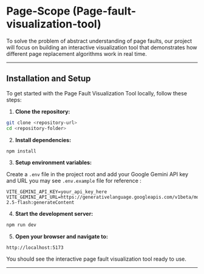 # Page-Scope (Page-fault-visualization-tool)
To solve the problem of abstract understanding of page faults, our project will focus on building an interactive visualization tool that demonstrates how different page replacement algorithms work in real time. 

***

## Installation and Setup

To get started with the Page Fault Visualization Tool locally, follow these steps:

1. **Clone the repository:**

```bash
git clone <repository-url>
cd <repository-folder>
```

2. **Install dependencies:**

```bash
npm install
```

3. **Setup environment variables:**

Create a `.env` file in the project root and add your Google Gemini API key and URL you may see `.env.example` file for reference :

```
VITE_GEMINI_API_KEY=your_api_key_here
VITE_GEMINI_API_URL=https://generativelanguage.googleapis.com/v1beta/models/gemini-2.5-flash:generateContent
```

4. **Start the development server:**

```bash
npm run dev
```

5. **Open your browser and navigate to:**

```
http://localhost:5173
```

You should see the interactive page fault visualization tool ready to use.

***
